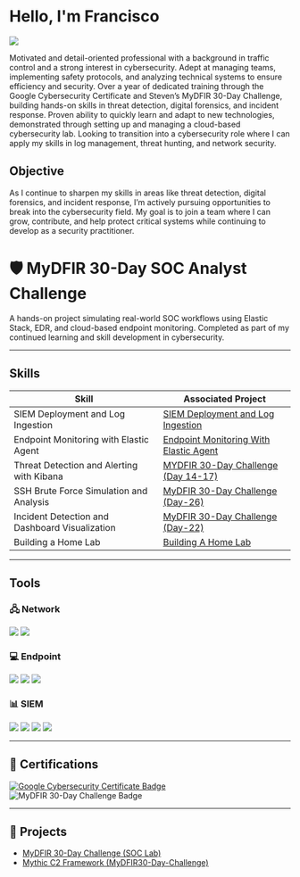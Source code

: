 # Hello, I'm Francisco
<a href="www.linkedin.com/in/francisco-aguilar-p2624"><img src="https://img.shields.io/badge/-LinkedIn-0072b1?&style=for-the-badge&logo=linkedin&logoColor=neongreen" /></a>

Motivated and detail-oriented professional with a background in traffic control and a strong interest in cybersecurity. Adept at managing teams, implementing safety protocols, and analyzing technical systems to ensure efficiency and security. Over a year of dedicated training through the Google Cybersecurity Certificate and Steven’s MyDFIR 30-Day Challenge, building hands-on skills in threat detection, digital forensics, and incident response. Proven ability to quickly learn and adapt to new technologies, demonstrated through setting up and managing a cloud-based cybersecurity lab. Looking to transition into a cybersecurity role where I can apply my skills in log management, threat hunting, and network security.


## Objective
As I continue to sharpen my skills in areas like threat detection, digital forensics, and incident response, I’m actively pursuing opportunities to break into the cybersecurity field. My goal is to join a team where I can grow, contribute, and help protect critical systems while continuing to develop as a security practitioner.


# 🛡️ MyDFIR 30-Day SOC Analyst Challenge

A hands-on project simulating real-world SOC workflows using Elastic Stack, EDR, and cloud-based endpoint monitoring. Completed as part of my continued learning and skill development in cybersecurity.

---

## Skills

| Skill                                           | Associated Project |
|------------------------------------------------|--------------------|
| SIEM Deployment and Log Ingestion               | <a href="https://www.youtube.com/watch?v=ypXARA5Uk4I&t=15s">SIEM Deployment and Log Ingestion</a>|
| Endpoint Monitoring with Elastic Agent          | <a href="https://www.canva.com/design/DAGkvYmjpFs/aOFQR6Rzc1eqfOeM9tEcHA/edit?utm_content=DAGkvYmjpFs&utm_campaign=designshare&utm_medium=link2&utm_source=sharebutton"> Endpoint Monitoring With Elastic Agent</a> |
| Threat Detection and Alerting with Kibana       | <a href="https://www.youtube.com/watch?v=AdUMhT1l1eY&t=604s">MYDFIR 30-Day Challenge (Day 14-17)</a> |
| SSH Brute Force Simulation and Analysis         | <a href="https://www.youtube.com/watch?v=8sJCzoCGexE&t=1372s">MyDFIR 30-Day Challenge (Day-26)</a> |
| Incident Detection and Dashboard Visualization  | <a href="https://www.youtube.com/watch?v=WcVuUamMApA">MyDFIR 30-Day Challenge (Day-22)</a> |
| Building a Home Lab                             | <a href="https://www.youtube.com/watch?v=kku0fVfksrk&list=PLG6KGSNK4PuBWmX9NykU0wnWamjxdKhDJ&index=1">Building A Home Lab</a> |
---

## Tools

### 🖧 Network
<div>
    <img src="https://img.shields.io/badge/-SSH-333333?&style=for-the-badge&logo=OpenSSH&logoColor=white" />
    <img src="https://img.shields.io/badge/-UFW-333333?&style=for-the-badge&logo=Ubuntu&logoColor=white" />
</div>

### 💻 Endpoint
<div>
    <img src="https://img.shields.io/badge/-Windows_Server-0078D6?&style=for-the-badge&logo=Windows&logoColor=white" />
    <img src="https://img.shields.io/badge/-Ubuntu_Server-E95420?&style=for-the-badge&logo=Ubuntu&logoColor=white" />
    <img src="https://img.shields.io/badge/-Elastic_Agent-005571?&style=for-the-badge&logo=Elastic&logoColor=white" />
</div>

### 📊 SIEM
<div>
    <img src="https://img.shields.io/badge/-Elasticsearch-005571?&style=for-the-badge&logo=Elastic&logoColor=white" />
    <img src="https://img.shields.io/badge/-Logstash-500000?&style=for-the-badge&logo=Elastic&logoColor=white" />
    <img src="https://img.shields.io/badge/-Kibana-BC027F?&style=for-the-badge&logo=Elastic&logoColor=white" />
    <img src="https://img.shields.io/badge/-Elastic_EDR-000000?&style=for-the-badge&logo=Elastic&logoColor=white" />
</div>

---

## 🧾 Certifications
<div>
  <a href="https://www.credly.com/org/googlecareercertificates/badge/google-cybersecurity-certificate" target="_blank">
    <img src="https://img.shields.io/badge/-Google_Cybersecurity_Certificate-4285F4?style=for-the-badge&logo=Google&logoColor=white" alt="Google Cybersecurity Certificate Badge"/>
  </a>
  <img src="https://img.shields.io/badge/-MyDFIR_30--Day_Challenge-FF0000?style=for-the-badge&logo=YouTube&logoColor=white" alt="MyDFIR 30-Day Challenge Badge"/>
</div>

---

## 📁 Projects
- <a href="https://www.youtube.com/playlist?list=PLG6KGSNK4PuBb0OjyDIdACZnb8AoNBeq6">MyDFIR 30-Day Challenge (SOC Lab)</a>
- <a href= "https://www.canva.com/design/DAGkvJkgjkk/elJu9pDR-MkaItazqUmVow/edit?utm_content=DAGkvJkgjkk&utm_campaign=designshare&utm_medium=link2&utm_source=sharebutton"> Mythic C2 Framework (MyDFIR30-Day-Challenge)</a>
